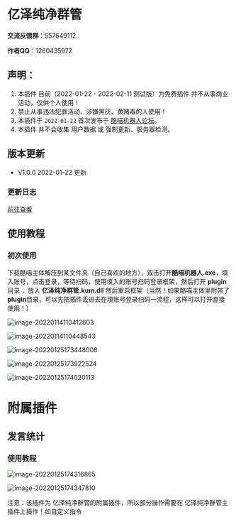 # 亿泽纯净群管

**交流反馈群**：557649112

**作者QQ**：1260435972

## 声明：

1. 本插件 目前（2022-01-22 - 2022-02-11 测试版）为免费插件 并不从事商业活动，仅供个人使用！
2. 禁止从事违法犯罪活动、涉嫌黑灰、黄赌毒的人使用！
3. 本插件于 `2022-01-22` 首次发布于 [酷喵机器人论坛](https://bbs.kumbot.cn/forum.php?mod=viewthread&tid=195&fromuid=712)。
4. 本插件 并不会收集 用户数据 或 强制更新、服务器检测。

## 版本更新

- V1.0.0 2022-01-22 更新

### 更新日志

[前往查看]()

## 使用教程

### 初次使用

下载酷喵主体解压到某文件夹（自己喜欢的地方），双击打开**酷喵机器人.exe**，填入账号，点击登录，等待扫码，使用填入的账号扫码登录框架，然后打开 **plugin** 目录 ，放入 **亿泽纯净群管.kum.dll** 然后重启框架（当然！如果酷喵主体里附带了**plugin**目录，可以先把插件丢进去在填账号登录扫码一流程，这样可以打开直接使用！）

![image-20220114110412603](https://s2.loli.net/2022/01/14/4Yoa3TuEMyrbiQP.png)

![image-20220114110448543](https://s2.loli.net/2022/01/14/gqQeXAW4vcLMRHo.png)



![image-20220125173448006](https://s2.loli.net/2022/01/25/eopjZHzkBLTnKwV.png)

![image-20220125173922524](https://s2.loli.net/2022/01/25/h5GSoHuDFwy7cgE.png)

![image-20220125174020113](https://s2.loli.net/2022/01/25/4g9vEki5BenYWy6.png)

# 附属插件

## 发言统计

### 使用教程

![image-20220125174316865](https://s2.loli.net/2022/01/25/mgJc4oSKVxAO6h8.png)

![image-20220125174347810](https://s2.loli.net/2022/01/25/fgw1thAKzy6leGW.png)

注意：该插件为 亿泽纯净群管的附属插件，所以部分操作需要在 亿泽纯净群管主插件上操作！如自定义指令